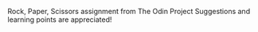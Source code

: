 Rock, Paper, Scissors assignment from The Odin Project
Suggestions and learning points are appreciated!
